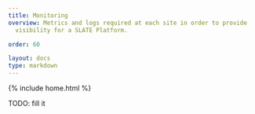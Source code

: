 ```yaml
---
title: Monitoring
overview: Metrics and logs required at each site in order to provide
  visibility for a SLATE Platform.

order: 60

layout: docs
type: markdown
---
```

{% include home.html %}

TODO: fill it
